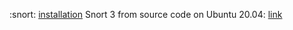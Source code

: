 :snort:
[installation](https://upcloud.com/community/tutorials/install-snort-ubuntu/)
    Snort 3 from source code on Ubuntu 20.04: [link](https://kifarunix.com/install-and-configure-snort-3-nids-on-ubuntu-20-04/)


